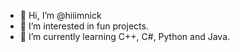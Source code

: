- 👋 Hi, I’m @hiiimnick
- 👀 I’m interested in fun projects.
- 🌱 I’m currently learning C++, C#, Python and Java.

<!---
hiiimnick/hiiimnick is a ✨ special ✨ repository because its `README.md` (this file) appears on your GitHub profile.
You can click the Preview link to take a look at your changes.
--->
